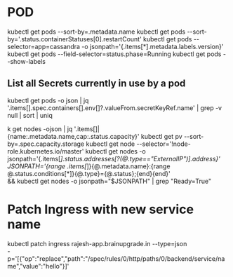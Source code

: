 # POD
kubectl get pods --sort-by=.metadata.name
kubectl get pods --sort-by='.status.containerStatuses[0].restartCount'
kubectl get pods --selector=app=cassandra -o jsonpath='{.items[*].metadata.labels.version}'
kubectl get pods --field-selector=status.phase=Running
kubectl get pods --show-labels
## List all Secrets currently in use by a pod
kubectl get pods -o json | jq '.items[].spec.containers[].env[]?.valueFrom.secretKeyRef.name' | grep -v null | sort | uniq




k get nodes -ojson | jq '.items[]|{name:.metadata.name,cap:.status.capacity}'
kubectl get pv --sort-by=.spec.capacity.storage
kubectl get node --selector='!node-role.kubernetes.io/master'
kubectl get nodes -o jsonpath='{.items[*].status.addresses[?(@.type=="ExternalIP")].address}'
JSONPATH='{range .items[*]}{@.metadata.name}:{range @.status.conditions[*]}{@.type}={@.status};{end}{end}' \
 && kubectl get nodes -o jsonpath="$JSONPATH" | grep "Ready=True"

# Patch Ingress with new service name
kubectl patch ingress rajesh-app.brainupgrade.in  --type=json \
 -p='[{"op":"replace","path":"/spec/rules/0/http/paths/0/backend/service/name","value":"hello"}]'
